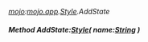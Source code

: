 _[mojo](../../modules/mojo/mojo-module.md):[mojo.app](../../modules/mojo/mojo-app.md).[Style](../../modules/mojo/mojo-app-style.md).AddState_
##### Method AddState:[Style](../../modules/mojo/mojo-app-style.md)( name:[String](../../modules/wonkey/wonkey-types-string.md) )
